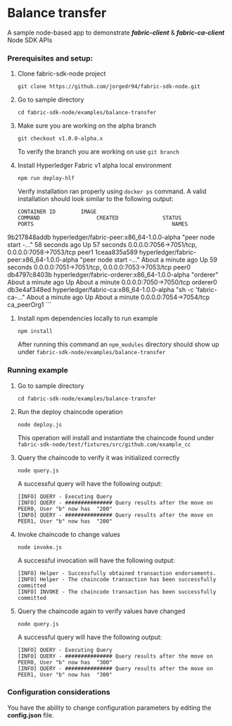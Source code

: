 # Balance transfer

A sample node-based app to demonstrate ***fabric-client*** & ***fabric-ca-client*** Node SDK APIs

### Prerequisites and setup:

1.  Clone fabric-sdk-node project

	`git clone https://github.com/jorgedr94/fabric-sdk-node.git`

1. Go to sample directory

	`cd fabric-sdk-node/examples/balance-transfer`

1. Make sure you are working on the alpha branch

	`git checkout v1.0.0-alpha.x`

	To verify the branch you are working on use `git branch`

1. Install Hyperledger Fabric v1 alpha local environment

	`npm run deploy-hlf`

	Verify installation ran properly using `docker ps` command.  A valid installation should look similar to the following output:
	```
	CONTAINER ID        IMAGE                                           COMMAND                  CREATED              STATUS              PORTS                                            NAMES
9b217848addb        hyperledger/fabric-peer:x86_64-1.0.0-alpha      "peer node start -..."   58 seconds ago       Up 57 seconds       0.0.0.0:7056->7051/tcp, 0.0.0.0:7058->7053/tcp   peer1
1ceaa835a589        hyperledger/fabric-peer:x86_64-1.0.0-alpha      "peer node start -..."   About a minute ago   Up 59 seconds       0.0.0.0:7051->7051/tcp, 0.0.0.0:7053->7053/tcp   peer0
db4797c8403b        hyperledger/fabric-orderer:x86_64-1.0.0-alpha   "orderer"                About a minute ago   Up About a minute   0.0.0.0:7050->7050/tcp                           orderer0
db3e4af348ed        hyperledger/fabric-ca:x86_64-1.0.0-alpha        "sh -c 'fabric-ca-..."   About a minute ago   Up About a minute   0.0.0.0:7054->7054/tcp                           ca_peerOrg1
	```

1. Install npm dependencies locally to run example

	`npm install`

	After running this command an `npm_modules` directory should show up under `fabric-sdk-node/examples/balance-transfer`

### Running example

1.  Go to sample directory

	`cd fabric-sdk-node/examples/balance-transfer`

2. Run the deploy chaincode operation

	`node deploy.js`

	This operation will install and instantiate the chaincode found under `fabric-sdk-node/test/fixtures/src/github.com/example_cc`

3. Query the chaincode to verify it was initialized correctly

	`node query.js`

	A successful query will have the following output:
	```
	[INFO] QUERY - Executing Query
	[INFO] QUERY - ############### Query results after the move on PEER0, User "b" now has  "200"
	[INFO] QUERY - ############### Query results after the move on PEER1, User "b" now has  "200"
	```

4. Invoke chaincode to change values

	`node invoke.js`

	A successful invocation will have the following output:
	```
	[INFO] Helper - Successfully obtained transaction endorsements.
	[INFO] Helper - The chaincode transaction has been successfully committed
	[INFO] INVOKE - The chaincode transaction has been successfully committed
	```

5. Query the chaincode again to verify values have changed

	`node query.js`

	A successful query will have the following output:
	```
	[INFO] QUERY - Executing Query
	[INFO] QUERY - ############### Query results after the move on PEER0, User "b" now has  "300"
	[INFO] QUERY - ############### Query results after the move on PEER1, User "b" now has  "300"
	```

### Configuration considerations

You have the ability to change configuration parameters by editing the **config.json** file.
